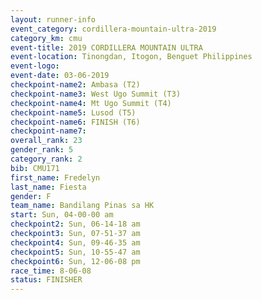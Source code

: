 ```yaml
---
layout: runner-info 
event_category: cordillera-mountain-ultra-2019 
category_km: cmu 
event-title: 2019 CORDILLERA MOUNTAIN ULTRA 
event-location: Tinongdan, Itogon, Benguet Philippines 
event-logo: 
event-date: 03-06-2019 
checkpoint-name2: Ambasa (T2) 
checkpoint-name3: West Ugo Summit (T3) 
checkpoint-name4: Mt Ugo Summit (T4) 
checkpoint-name5: Lusod (T5) 
checkpoint-name6: FINISH (T6) 
checkpoint-name7: 
overall_rank: 23
gender_rank: 5
category_rank: 2
bib: CMU171
first_name: Fredelyn
last_name: Fiesta
gender: F
team_name: Bandilang Pinas sa HK
start: Sun, 04-00-00 am
checkpoint2: Sun, 06-14-18 am
checkpoint3: Sun, 07-51-37 am
checkpoint4: Sun, 09-46-35 am
checkpoint5: Sun, 10-55-47 am
checkpoint6: Sun, 12-06-08 pm
race_time: 8-06-08
status: FINISHER
---
```

